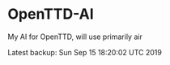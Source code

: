 # OpenTTD-AI
My AI for OpenTTD, will use primarily air

Latest backup: Sun Sep 15 18:20:02 UTC 2019
